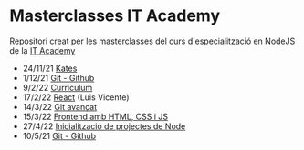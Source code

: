 # Masterclasses IT Academy

Repositori creat per les masterclasses del curs d'especialització en NodeJS de la [IT Academy](https://www.barcelonactiva.cat/es/itacademy)

- 24/11/21 [Kates](https://github.com/StratocasterO/masterclasses-it-academy/tree/master/2021_11_24%20katas)
- 1/12/21 [Git - Github](https://github.com/StratocasterO/masterclasses-it-academy/blob/master/2021_12_01%20git/git.md)
- 9/2/22 [Currículum](https://github.com/StratocasterO/masterclasses-it-academy/blob/master/2022_02_09%20curriculum/curriculum.md)
- 17/2/22 [React](https://github.com/StratocasterO/masterclasses-it-academy/blob/master/2022_02_17%20react/react.md) (Luis Vicente)
- 14/3/22 [Git avançat](https://github.com/StratocasterO/masterclasses-it-academy/blob/master/2022_03_14%20git%20avanzado/git2.md)
- 15/3/22 [Frontend amb HTML, CSS i JS](https://github.com/StratocasterO/masterclasses-it-academy/blob/master/2022_03_15%20frontend/frontend.md)
- 27/4/22 [Inicialització de projectes de Node](https://github.com/StratocasterO/masterclasses-it-academy/blob/master/2022_04_27%20npm%20init/inicialitzacio.md)
- 10/5/21 [Git - Github](https://github.com/StratocasterO/masterclasses-it-academy/blob/master/2022_05_10%20git/git.md)
